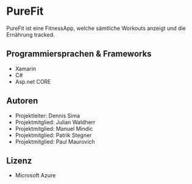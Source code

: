 # PureFit
PureFit ist eine FitnessApp, welche sämtliche Workouts anzeigt und die Ernährung tracked.

## Programmiersprachen & Frameworks
- Xamarin
- C#
- Asp.net CORE

## Autoren
- Projektleiter: Dennis Sima
- Projektmitglied: Julian Waldherr
- Projektmitglied: Manuel Mindic
- Projektmitglied: Patrik Stegner
- Projektmitglied: Paul Maurovich

## Lizenz
- Microsoft Azure
